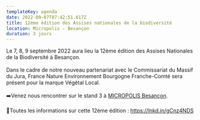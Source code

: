 ```yaml
---
templateKey: agenda
date: 2022-09-07T07:42:51.617Z
title: 12ème édition des Assises nationales de la biodiversité
location: Micropolis - Besançon
duration: 3 jours
---
```

Le 7, 8, 9 septembre 2022 aura lieu la 12ème édition des Assises Nationales de la Biodiversité à Besançon.\
\
Dans le cadre de notre nouveau partenariat avec le Commissariat du Massif du Jura, France Nature Environnement Bourgogne Franche-Comté sera présent pour la marque Végétal Local.\
\
➡️Venez nous rencontrer sur le stand 3 à [MICROPOLIS Besançon](https://www.linkedin.com/company/societe-d'economie-mixte-micropolis-en-abrege-semm/).\
\
🔹Toutes les informations sur cette 12ème édition : <https://lnkd.in/gCnz4NDS>